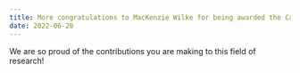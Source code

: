 ```yaml
---
title: More congratulations to MacKenzie Wilke for being awarded the Caroline A. Cope award for excellence in oncology research! 
date: 2022-06-20
---
```


We are so proud of the contributions you are making to this field of research!

<!--more-->

